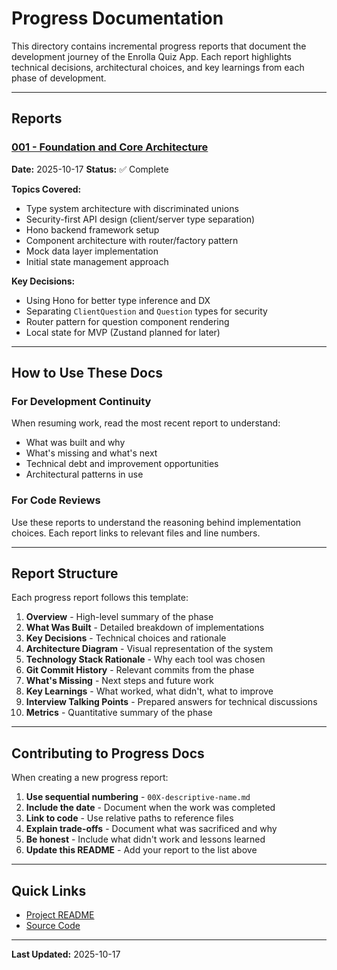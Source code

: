 # Progress Documentation

This directory contains incremental progress reports that document the development journey of the Enrolla Quiz App. Each report highlights technical decisions, architectural choices, and key learnings from each phase of development.

---

## Reports

### [001 - Foundation and Core Architecture](./001-foundation-and-core-architecture.md)

**Date:** 2025-10-17
**Status:** ✅ Complete

**Topics Covered:**

- Type system architecture with discriminated unions
- Security-first API design (client/server type separation)
- Hono backend framework setup
- Component architecture with router/factory pattern
- Mock data layer implementation
- Initial state management approach

**Key Decisions:**

- Using Hono for better type inference and DX
- Separating `ClientQuestion` and `Question` types for security
- Router pattern for question component rendering
- Local state for MVP (Zustand planned for later)

---

## How to Use These Docs

### For Development Continuity

When resuming work, read the most recent report to understand:

- What was built and why
- What's missing and what's next
- Technical debt and improvement opportunities
- Architectural patterns in use

### For Code Reviews

Use these reports to understand the reasoning behind implementation choices. Each report links to relevant files and line numbers.

---

## Report Structure

Each progress report follows this template:

1. **Overview** - High-level summary of the phase
2. **What Was Built** - Detailed breakdown of implementations
3. **Key Decisions** - Technical choices and rationale
4. **Architecture Diagram** - Visual representation of the system
5. **Technology Stack Rationale** - Why each tool was chosen
6. **Git Commit History** - Relevant commits from the phase
7. **What's Missing** - Next steps and future work
8. **Key Learnings** - What worked, what didn't, what to improve
9. **Interview Talking Points** - Prepared answers for technical discussions
10. **Metrics** - Quantitative summary of the phase

---

## Contributing to Progress Docs

When creating a new progress report:

1. **Use sequential numbering** - `00X-descriptive-name.md`
2. **Include the date** - Document when the work was completed
3. **Link to code** - Use relative paths to reference files
4. **Explain trade-offs** - Document what was sacrificed and why
5. **Be honest** - Include what didn't work and lessons learned
6. **Update this README** - Add your report to the list above

---

## Quick Links

- [Project README](../../README.md)
- [Source Code](../../src/)

---

**Last Updated:** 2025-10-17
